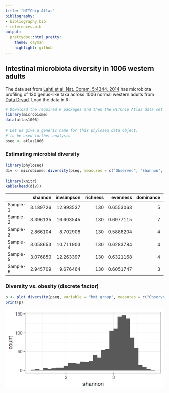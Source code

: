 ```yaml
---
title: "HITChip Atlas"
bibliography: 
- bibliography.bib
- references.bib
output: 
  prettydoc::html_pretty:
    theme: cayman
    highlight: github
---
```

<!--
  %\VignetteEngine{knitr::rmarkdown}
  %\VignetteIndexEntry{microbiome tutorial - atlas}
  %\usepackage[utf8]{inputenc}
-->


## Intestinal microbiota diversity in 1006 western adults

The data set from [Lahti et al. Nat. Comm. 5:4344,
2014](http://www.nature.com/ncomms/2014/140708/ncomms5344/full/ncomms5344.html) has microbiota profiling of 130 genus-like taxa across 1006 normal western adults from [Data Dryad](http://doi.org/10.5061/dryad.pk75d). Load the data in R:


```r
# Download the required R packages and then the HITChip Atlas data set
library(microbiome)
data(atlas1006)

# Let us give a generic name for this phyloseq data object,
# to be used further analysis
pseq <- atlas1006
```



### Estimating microbial diversity 


```r
library(phyloseq)
div <- microbiome::diversity(pseq, measures = c("Observed", "Shannon", "Simpson"))

library(knitr)
kable(head(div))
```



|         |  shannon| invsimpson| richness|  evenness| dominance|      gini| top_abundance| low_abundance| core_abundance|
|:--------|--------:|----------:|--------:|---------:|---------:|---------:|-------------:|-------------:|--------------:|
|Sample-1 | 3.189726|  12.993537|      130| 0.6553063|         5| 0.8486688|     0.1758679|     0.0246043|      0.9597792|
|Sample-2 | 3.396135|  16.603545|      130| 0.6977115|         7| 0.8186840|     0.1716273|     0.0199587|      0.9015118|
|Sample-3 | 2.866104|   8.702908|      130| 0.5888204|         4| 0.8805150|     0.2793253|     0.0393057|      0.9391221|
|Sample-4 | 3.058653|  10.711903|      130| 0.6283784|         4| 0.8601541|     0.1957585|     0.0249986|      0.9509151|
|Sample-5 | 3.076850|  12.263397|      130| 0.6321168|         4| 0.8667646|     0.1685621|     0.0237021|      0.9438707|
|Sample-6 | 2.945709|   9.676464|      130| 0.6051747|         3| 0.8729719|     0.2271913|     0.0384898|      0.9557649|


### Diversity vs. obesity (discrete factor)


```r
p <- plot_diversity(pseq, variable = "bmi_group", measures = c("Observed", "Shannon", "Simpson"), na.rm = TRUE)
print(p)
```

![plot of chunk div-example2](figure/div-example2-1.png)


